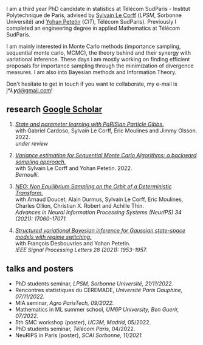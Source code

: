 
I am a third year PhD candidate in statistics at Télécom SudParis - Institut Polytechnique de Paris, advised by [Sylvain Le Corff](https://sylvainlc.github.io) (*LPSM*, Sorbonne Université) and [Yohan Petetin](http://www-public.imtbs-tsp.eu/~petetin/) (*CITI*, Télécom SudParis). Previously I completed an engineering degree in applied Mathematics at Télécom SudParis.

I am mainly interested in Monte Carlo methods (importance sampling, sequential monte carlo, MCMC), the theory behind and their synergy with
variational inference. These days i am mostly working on finding efficient proposals for importance sampling through the minimization of divergence measures.    I am also into Bayesian methods and Information Theory.

Don't hesitate to get in touch if you want to collaborate, my e-mail is j****i.y***d@gmail.com!


## research [Google Scholar](https://scholar.google.com/citations?user=JGor6XwAAAAJ&hl=en)
1. [*State and parameter learning with PaRISian Particle Gibbs*.](https://arxiv.org/abs/2301.00900)  
        with Gabriel Cardoso, Sylvain Le Corff, Eric Moulines and Jimmy Olsson. 2022.   
        *under review*

1. [*Variance estimation for Sequential Monte Carlo Algorithms: a backward sampling approach*.](https://arxiv.org/pdf/2204.01401.pdf)  
        with Sylvain Le Corff and Yohan Petetin. 2022.  
        *Bernoulli*.

1. [*NEO: Non Equilibrium Sampling on the Orbit of a Deterministic Transform.*](https://proceedings.neurips.cc/paper/2021/file/8dd291cbea8f231982db0fb1716dfc55-Paper.pdf)  
        with Arnaud Doucet, Alain Durmus, Sylvain Le Corff, Eric Moulines, Charles Ollion, Christian X. Robert and Achille Thin.  
        *Advances in Neural Information Processing Systems (NeurIPS) 34 (2021): 17060-17071.*

1. [*Structured variational Bayesian inference for Gaussian state-space models with regime switching.*]()  
        with François Desbouvries and Yohan Petetin.  
        *IEEE Signal Processing Letters 28 (2021): 1953-1957.* 

## talks and posters

- PhD students seminar, *LPSM, Sorbonne Université, 21/11/2022.*  
- Rencontres statistiques du CEREMADE, *Université Paris Dauphine, 07/11/2022.*  
- MIA seminar, *Agro ParisTech, 09/2022.*  
- Mathematics in ML summer school, *UM6P University, Ben Guerir, 07/2022.*  
- 5th SMC workshop (poster), *UC3M, Madrid*, 05/2022.  
- PhD students seminar, *Télécom Paris*, 04/2022.   
- NeuRIPS in Paris (poster), *SCAI Sorbonne, 11/2021.*  